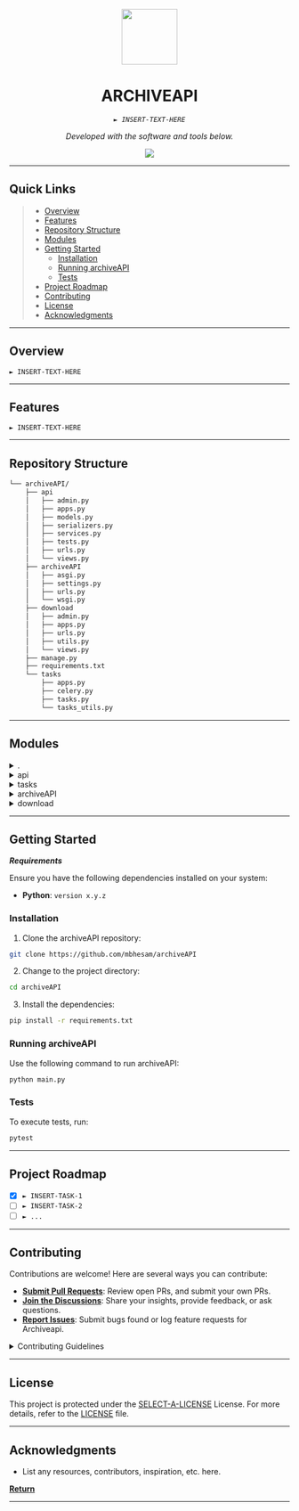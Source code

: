 <p align="center">
  <img src="https://github.com/mbhesam/archiveAPI/blob/main/cover.png" width="100" />
</p>
<p align="center">
    <h1 align="center">ARCHIVEAPI</h1>
</p>
<p align="center">
    <em><code>► INSERT-TEXT-HERE</code></em>
</p>
<p align="center">
	<!-- Shields.io badges not used with skill icons. --><p>
<p align="center">
		<em>Developed with the software and tools below.</em>
</p>
<p align="center">
	<a href="https://skillicons.dev">
		<img src="https://skillicons.dev/icons?i=md,py">
	</a></p>
<hr>

##  Quick Links

> - [ Overview](#-overview)
> - [ Features](#-features)
> - [ Repository Structure](#-repository-structure)
> - [ Modules](#-modules)
> - [ Getting Started](#-getting-started)
>   - [ Installation](#-installation)
>   - [ Running archiveAPI](#-running-archiveAPI)
>   - [ Tests](#-tests)
> - [ Project Roadmap](#-project-roadmap)
> - [ Contributing](#-contributing)
> - [ License](#-license)
> - [ Acknowledgments](#-acknowledgments)

---

##  Overview

<code>► INSERT-TEXT-HERE</code>

---

##  Features

<code>► INSERT-TEXT-HERE</code>

---

##  Repository Structure

```sh
└── archiveAPI/
    ├── api
    │   ├── admin.py
    │   ├── apps.py
    │   ├── models.py
    │   ├── serializers.py
    │   ├── services.py
    │   ├── tests.py
    │   ├── urls.py
    │   └── views.py
    ├── archiveAPI
    │   ├── asgi.py
    │   ├── settings.py
    │   ├── urls.py
    │   └── wsgi.py
    ├── download
    │   ├── admin.py
    │   ├── apps.py
    │   ├── urls.py
    │   ├── utils.py
    │   └── views.py
    ├── manage.py
    ├── requirements.txt
    └── tasks
        ├── apps.py
        ├── celery.py
        ├── tasks.py
        └── tasks_utils.py
```

---

##  Modules

<details closed><summary>.</summary>

| File                                                                                   | Summary                         |
| ---                                                                                    | ---                             |
| [.gitignore](https://github.com/mbhesam/archiveAPI/blob/master/.gitignore)             | <code>► INSERT-TEXT-HERE</code> |
| [requirements.txt](https://github.com/mbhesam/archiveAPI/blob/master/requirements.txt) | <code>► INSERT-TEXT-HERE</code> |
| [manage.py](https://github.com/mbhesam/archiveAPI/blob/master/manage.py)               | <code>► INSERT-TEXT-HERE</code> |

</details>

<details closed><summary>api</summary>

| File                                                                                   | Summary                         |
| ---                                                                                    | ---                             |
| [admin.py](https://github.com/mbhesam/archiveAPI/blob/master/api/admin.py)             | <code>► INSERT-TEXT-HERE</code> |
| [views.py](https://github.com/mbhesam/archiveAPI/blob/master/api/views.py)             | <code>► INSERT-TEXT-HERE</code> |
| [apps.py](https://github.com/mbhesam/archiveAPI/blob/master/api/apps.py)               | <code>► INSERT-TEXT-HERE</code> |
| [tests.py](https://github.com/mbhesam/archiveAPI/blob/master/api/tests.py)             | <code>► INSERT-TEXT-HERE</code> |
| [services.py](https://github.com/mbhesam/archiveAPI/blob/master/api/services.py)       | <code>► INSERT-TEXT-HERE</code> |
| [models.py](https://github.com/mbhesam/archiveAPI/blob/master/api/models.py)           | <code>► INSERT-TEXT-HERE</code> |
| [serializers.py](https://github.com/mbhesam/archiveAPI/blob/master/api/serializers.py) | <code>► INSERT-TEXT-HERE</code> |
| [urls.py](https://github.com/mbhesam/archiveAPI/blob/master/api/urls.py)               | <code>► INSERT-TEXT-HERE</code> |

</details>

<details closed><summary>tasks</summary>

| File                                                                                     | Summary                         |
| ---                                                                                      | ---                             |
| [tasks.py](https://github.com/mbhesam/archiveAPI/blob/master/tasks/tasks.py)             | <code>► INSERT-TEXT-HERE</code> |
| [apps.py](https://github.com/mbhesam/archiveAPI/blob/master/tasks/apps.py)               | <code>► INSERT-TEXT-HERE</code> |
| [tasks_utils.py](https://github.com/mbhesam/archiveAPI/blob/master/tasks/tasks_utils.py) | <code>► INSERT-TEXT-HERE</code> |
| [celery.py](https://github.com/mbhesam/archiveAPI/blob/master/tasks/celery.py)           | <code>► INSERT-TEXT-HERE</code> |

</details>

<details closed><summary>archiveAPI</summary>

| File                                                                                    | Summary                         |
| ---                                                                                     | ---                             |
| [asgi.py](https://github.com/mbhesam/archiveAPI/blob/master/archiveAPI/asgi.py)         | <code>► INSERT-TEXT-HERE</code> |
| [wsgi.py](https://github.com/mbhesam/archiveAPI/blob/master/archiveAPI/wsgi.py)         | <code>► INSERT-TEXT-HERE</code> |
| [settings.py](https://github.com/mbhesam/archiveAPI/blob/master/archiveAPI/settings.py) | <code>► INSERT-TEXT-HERE</code> |
| [urls.py](https://github.com/mbhesam/archiveAPI/blob/master/archiveAPI/urls.py)         | <code>► INSERT-TEXT-HERE</code> |

</details>

<details closed><summary>download</summary>

| File                                                                            | Summary                         |
| ---                                                                             | ---                             |
| [admin.py](https://github.com/mbhesam/archiveAPI/blob/master/download/admin.py) | <code>► INSERT-TEXT-HERE</code> |
| [views.py](https://github.com/mbhesam/archiveAPI/blob/master/download/views.py) | <code>► INSERT-TEXT-HERE</code> |
| [utils.py](https://github.com/mbhesam/archiveAPI/blob/master/download/utils.py) | <code>► INSERT-TEXT-HERE</code> |
| [apps.py](https://github.com/mbhesam/archiveAPI/blob/master/download/apps.py)   | <code>► INSERT-TEXT-HERE</code> |
| [urls.py](https://github.com/mbhesam/archiveAPI/blob/master/download/urls.py)   | <code>► INSERT-TEXT-HERE</code> |

</details>

---

##  Getting Started

***Requirements***

Ensure you have the following dependencies installed on your system:

* **Python**: `version x.y.z`

###  Installation

1. Clone the archiveAPI repository:

```sh
git clone https://github.com/mbhesam/archiveAPI
```

2. Change to the project directory:

```sh
cd archiveAPI
```

3. Install the dependencies:

```sh
pip install -r requirements.txt
```

###  Running archiveAPI

Use the following command to run archiveAPI:

```sh
python main.py
```

###  Tests

To execute tests, run:

```sh
pytest
```

---

##  Project Roadmap

- [X] `► INSERT-TASK-1`
- [ ] `► INSERT-TASK-2`
- [ ] `► ...`

---

##  Contributing

Contributions are welcome! Here are several ways you can contribute:

- **[Submit Pull Requests](https://github/mbhesam/archiveAPI/blob/main/CONTRIBUTING.md)**: Review open PRs, and submit your own PRs.
- **[Join the Discussions](https://github/mbhesam/archiveAPI/discussions)**: Share your insights, provide feedback, or ask questions.
- **[Report Issues](https://github/mbhesam/archiveAPI/issues)**: Submit bugs found or log feature requests for Archiveapi.

<details closed>
    <summary>Contributing Guidelines</summary>

1. **Fork the Repository**: Start by forking the project repository to your GitHub account.
2. **Clone Locally**: Clone the forked repository to your local machine using a Git client.
   ```sh
   git clone https://github.com/mbhesam/archiveAPI
   ```
3. **Create a New Branch**: Always work on a new branch, giving it a descriptive name.
   ```sh
   git checkout -b new-feature-x
   ```
4. **Make Your Changes**: Develop and test your changes locally.
5. **Commit Your Changes**: Commit with a clear message describing your updates.
   ```sh
   git commit -m 'Implemented new feature x.'
   ```
6. **Push to GitHub**: Push the changes to your forked repository.
   ```sh
   git push origin new-feature-x
   ```
7. **Submit a Pull Request**: Create a PR against the original project repository. Clearly describe the changes and their motivations.

Once your PR is reviewed and approved, it will be merged into the main branch.

</details>

---

##  License

This project is protected under the [SELECT-A-LICENSE](https://choosealicense.com/licenses) License. For more details, refer to the [LICENSE](https://choosealicense.com/licenses/) file.

---

##  Acknowledgments

- List any resources, contributors, inspiration, etc. here.

[**Return**](#-quick-links)

---
